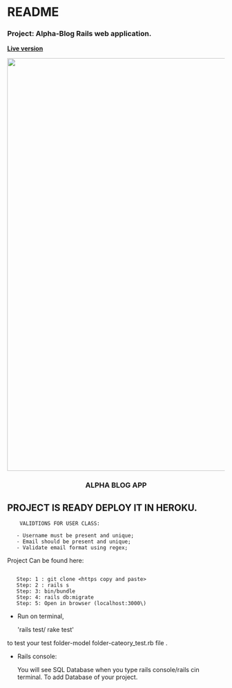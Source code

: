 # README

### Project: Alpha-Blog Rails web application.


 **[Live version](https://blooming-lake-58576.herokuapp.com/)**

<p align="center">
	
<img src="https://user-images.githubusercontent.com/57604500/121777230-4bf55d80-cb91-11eb-9950-40799bb935da.png" width=956>
<br />
<h3 align="center">ALPHA BLOG APP</h3>
</p>

## PROJECT IS READY DEPLOY IT IN HEROKU.


```
    VALIDTIONS FOR USER CLASS:

   - Username must be present and unique;
   - Email should be present and unique;
   - Validate email format using regex;

```

Project Can be found here:


```
   
   Step: 1 : git clone <https copy and paste>
   Step: 2 : rails s
   Step: 3: bin/bundle
   Step: 4: rails db:migrate
   Step: 5: Open in browser (localhost:3000\)

```



*  Run on terminal,

    'rails test/ rake test'

to test your test folder-model folder-cateory_test.rb file .


*  Rails console:

   You will see SQL Database when you type rails console/rails cin terminal. To add Database of your project.
   
   



